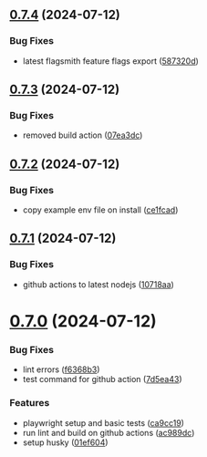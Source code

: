 ## [0.7.4](https://github.com/EddieHubCommunity/HealthCheck/compare/v0.7.3...v0.7.4) (2024-07-12)


### Bug Fixes

* latest flagsmith feature flags export ([587320d](https://github.com/EddieHubCommunity/HealthCheck/commit/587320d6c69090d9522de0470ce680a4ce6fbd67))



## [0.7.3](https://github.com/EddieHubCommunity/HealthCheck/compare/v0.7.2...v0.7.3) (2024-07-12)


### Bug Fixes

* removed build action ([07ea3dc](https://github.com/EddieHubCommunity/HealthCheck/commit/07ea3dc212f9a8aceecee0c0577c40c3a74c38d6))



## [0.7.2](https://github.com/EddieHubCommunity/HealthCheck/compare/v0.7.1...v0.7.2) (2024-07-12)


### Bug Fixes

* copy example env file on install ([ce1fcad](https://github.com/EddieHubCommunity/HealthCheck/commit/ce1fcadd3fdf67e80783b7ae7efc31d0d95a6e0c))



## [0.7.1](https://github.com/EddieHubCommunity/HealthCheck/compare/v0.7.0...v0.7.1) (2024-07-12)


### Bug Fixes

* github actions to latest nodejs ([10718aa](https://github.com/EddieHubCommunity/HealthCheck/commit/10718aa58cdded6c35517cd380f56d059c794ed7))



# [0.7.0](https://github.com/EddieHubCommunity/HealthCheck/compare/v0.6.2...v0.7.0) (2024-07-12)


### Bug Fixes

* lint errors ([f6368b3](https://github.com/EddieHubCommunity/HealthCheck/commit/f6368b3c58b33a8d06bfc39f12462d2ec9338b82))
* test command for github action ([7d5ea43](https://github.com/EddieHubCommunity/HealthCheck/commit/7d5ea43318dde0a682a3ea81274c3e7f847cd2e5))


### Features

* playwright setup and basic tests ([ca9cc19](https://github.com/EddieHubCommunity/HealthCheck/commit/ca9cc19826662590b260b0805ae98cca4ab13613))
* run lint and build on github actions ([ac989dc](https://github.com/EddieHubCommunity/HealthCheck/commit/ac989dc923d07960acc77683fca5930465c5e3b3))
* setup husky ([01ef604](https://github.com/EddieHubCommunity/HealthCheck/commit/01ef6047cc38562a6746f578c95bc6dedd766c8f))



